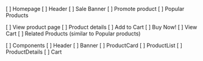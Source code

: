 [ ] Homepage
    [ ] Header
    [ ] Sale Banner
    [ ] Promote product
    [ ] Popular Products

[ ] View product page
    [ ] Product details
    [ ] Add to Cart
    [ ] Buy Now!
    [ ] View Cart
    [ ] Related Products (similar to Popular products)

[ ] Components
    [ ] Header
    [ ] Banner
    [ ] ProductCard
    [ ] ProductList
    [ ] ProductDetails
    [ ] Cart

